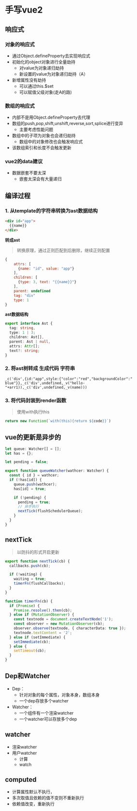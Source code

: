 # 手写vue2

## 响应式

### 对象的响应式

- 通过Object.defineProperty去实现响应式
- 初始化的object对象进行全量劫持
  - 对value为对象递归劫持
  - 新设置的value为对象递归劫持（A）
- 新增属性没有劫持
  - 可以通过this.$set
  - 可以赋值父级对象(走A的路)

### 数组的响应式

- 内部不是用Object.defineProperty去代理
- 数组的push,pop,shift,unshift,reverse,sort,splice进行变异
  - 主要考虑性能问题
- 数组中的子项为对象也会递归劫持
  - 数组中的对象修改也会触发响应式
- 该数组索引和长度不会触发更新

### vue2的data建议
- 数据嵌套不要太深
  - 嵌套太深会有大量递归

## 编译过程

### 1. 从template的字符串转换为ast数据结构

```html
<div id="app">
  {{name}}
</div>
```

**转成ast**

> 转换原理，通过正则匹配到后删除，继续正则配置

```js
{
    attrs: [
      {name: "id", value: "app"}
    ],
    children: [
      {type: 3, text: "{{name}}"}
    ],
    parent: undefined
    tag: "div"
    type: 1
}
```

**ast数据结构**

```ts
export interface Ast {
  tag: string,
  type: 1 | 3;
  children: Ast[],
  parent: Ast | null,
  attrs: Attr[];
  text?: string;
}
```

### 2. 将ast树转成 生成代码 字符串

```
_c('div',{id:"app",style:{"color":"red","backgroundColor":" blue"}},_c('div',undefined,_v("hello-"+arr1)),_c('div',undefined,_v(name)))
```

### 3. 将代码封装到render函数

> 使用with执行this

```js
return new Function(`with(this){return ${code}}`)
```

## vue的更新是异步的

```ts
let queue: Watcher[] = [];
let has = {};

let pending = false;

export function queueWatcher(wathcer: Watcher) {
  const { id } = wathcer;
  if (!has[id]) {
    queue.push(wathcer);
    has[id] = true;

    if (!pending) {
      pending = true;
      // 异步执行
      nextTick(flushSchedulerQueue);
    }
  }
}
```

## nextTick

> 以防抖的形式开启更新

```ts
export function nextTick(cb) {
  callbacks.push(cb);

  if (!waiting) {
    waiting = true;
    timerFn(flushCallbacks);
  }
}

function timerFn(cb) {
  if (Promise) {
    Promise.resolve().then(cb);
  } else if (MutationObserver) {
    const textnode = document.createTextNode('1');
    const observer = new MutationObserver(cb);
    observer.observe(textnode, { characterData: true });
    textnode.textContent = '2';
  } else if (setImmediate) {
    setImmediate(cb);
  } else {
    setTimeout(cb);
  }
}
```

## Dep和Watcher

- Dep：
  - 针对对象的每个属性，对象本身，数组本身
  - 一个dep存放多个watcher
- Watcher：
  - 一个组件有一个渲染watcher
  - 一个watcher可以存放多个dep

## watcher
- 渲染watcher
- 用户watcher
  - 计算
  - watch


## computed

- 计算属性默认不执行，
- 多次取值且依赖的值不变则不重新执行
- 依赖值改变，重新执行

